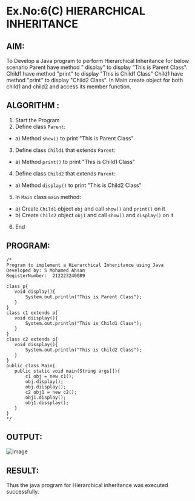 # Ex.No:6(C)             HIERARCHICAL INHERITANCE 

## AIM:
  To Develop a Java program to perform Hierarchical Inheritance for below scenario Parent have method " display" to display "This is Parent Class". Child1 have method "print" to display "This is Child1 Class" Child1 have method "print" to display "Child2 Class". In Main create object for both child1 and child2 and access its member function.

## ALGORITHM :
1.  Start the Program
2.	Define class `Parent`:
-	a) Method `show()` to print "This is Parent Class"
3.	Define class `Child1` that extends `Parent`:
-	a) Method `print()` to print "This is Child1 Class"
4.	Define class `Child2` that extends `Parent`:
-	a) Method `display()` to print "This is Child2 Class"
5.	In `Main` class `main` method:
-	a) Create `Child1` object `obj` and call `show()` and `print()` on it
-	b) Create `Child2` object `obj1` and call `show()` and `display()` on it
6.	End

## PROGRAM:
 ```
/*
Program to implement a Hierarchical Inheritance using Java
Developed by: S Mohamed Ahsan
RegisterNumber:  212223240089

class p{
    void display(){
        System.out.println("This is Parent Class");
    }
}
class c1 extends p{
    void diisplay(){
        System.out.println("This is Child1 Class");
    }
}
class c2 extends p{
    void dissplay(){
        System.out.println("This is Child2 Class");
    }
}
public class Main{
    public static void main(String args[]){
        c1 obj = new c1();
        obj.display();
        obj.diisplay();
        c2 obj1 = new c2();
        obj1.display();
        obj1.dissplay();
    }
}
*/
```

## OUTPUT:
![image](https://github.com/user-attachments/assets/729b78d7-d2ee-4ae6-87ad-15c3ee1ae842)

## RESULT:
Thus the java program for Hierarchical inheritance was executed successfully.
